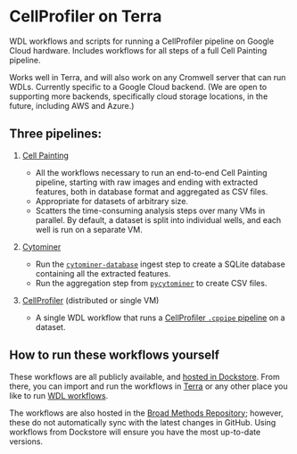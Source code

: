 # CellProfiler on Terra

WDL workflows and scripts for running a CellProfiler pipeline on Google Cloud hardware. 
Includes workflows for all steps of a full Cell Painting pipeline.

Works well in Terra, and will also work on any Cromwell server that can run WDLs. 
Currently specific to a Google Cloud backend.  (We are open to supporting more 
backends, specifically cloud storage locations, in the future, including AWS and Azure.)

## Three pipelines:

1. [Cell Painting](pipelines/cellpainting)

    - All the workflows necessary to run an end-to-end Cell Painting pipeline, 
    starting with raw images and ending with extracted features, both in database 
    format and aggregated as CSV files.
    - Appropriate for datasets of arbitrary size.
    - Scatters the time-consuming analysis steps over many VMs in parallel. 
    By default, a dataset is split into individual wells, and each well is run 
    on a separate VM.

3. [Cytominer](pipelines/mining)

    - Run the [`cytominer-database`](https://github.com/cytomining/cytominer-database) 
    ingest step to create a SQLite database containing all the extracted features.
    - Run the aggregation step from [`pycytominer`](https://github.com/cytomining/pycytominer) 
    to create CSV files.
    
4. [CellProfiler](pipelines/cellprofiler) (distributed or single VM)

    - A single WDL workflow that runs a 
    [CellProfiler `.cppipe` pipeline](https://cellprofiler-manual.s3.amazonaws.com/CellProfiler-4.2.1/help/pipelines_building.html) 
    on a dataset.

## How to run these workflows yourself

These workflows are all publicly available, and 
[hosted in Dockstore](https://dockstore.org/workflows/github.com/broadinstitute/cellprofiler-on-Terra). 
From there, you can import and run the workflows in [Terra](https://app.terra.bio) or any other 
place you like to run [WDL workflows](https://github.com/openwdl/wdl).

The workflows are also hosted in the 
[Broad Methods Repository](https://portal.firecloud.org/#methods); however, these do not 
automatically sync with the latest changes in GitHub.  Using workflows from 
Dockstore will ensure you have the most up-to-date versions.
